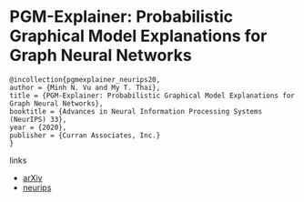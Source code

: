 # PGM-Explainer: Probabilistic Graphical Model Explanations for Graph Neural Networks

```
@incollection{pgmexplainer_neurips20,
author = {Minh N. Vu and My T. Thai},
title = {PGM-Explainer: Probabilistic Graphical Model Explanations for Graph Neural Networks},
booktitle = {Advances in Neural Information Processing Systems (NeurIPS) 33},
year = {2020},
publisher = {Curran Associates, Inc.}
}
```

links
- [arXiv](https://arxiv.org/abs/2010.05788)
- [neurips](https://nips.cc/Conferences/2020/ScheduleMultitrack?event=17488)
